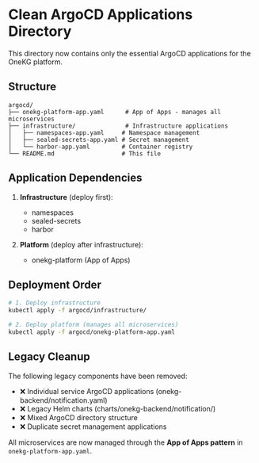 # Clean ArgoCD Applications Directory

This directory now contains only the essential ArgoCD applications for the OneKG platform.

## Structure

```
argocd/
├── onekg-platform-app.yaml      # App of Apps - manages all microservices
├── infrastructure/              # Infrastructure applications
│   ├── namespaces-app.yaml     # Namespace management
│   ├── sealed-secrets-app.yaml # Secret management
│   └── harbor-app.yaml         # Container registry
└── README.md                   # This file
```

## Application Dependencies

1. **Infrastructure** (deploy first):
   - namespaces
   - sealed-secrets  
   - harbor

2. **Platform** (deploy after infrastructure):
   - onekg-platform (App of Apps)

## Deployment Order

```bash
# 1. Deploy infrastructure
kubectl apply -f argocd/infrastructure/

# 2. Deploy platform (manages all microservices)
kubectl apply -f argocd/onekg-platform-app.yaml
```

## Legacy Cleanup

The following legacy components have been removed:
- ❌ Individual service ArgoCD applications (onekg-backend/notification.yaml)
- ❌ Legacy Helm charts (charts/onekg-backend/notification/)
- ❌ Mixed ArgoCD directory structure
- ❌ Duplicate secret management applications

All microservices are now managed through the **App of Apps pattern** in `onekg-platform-app.yaml`.
